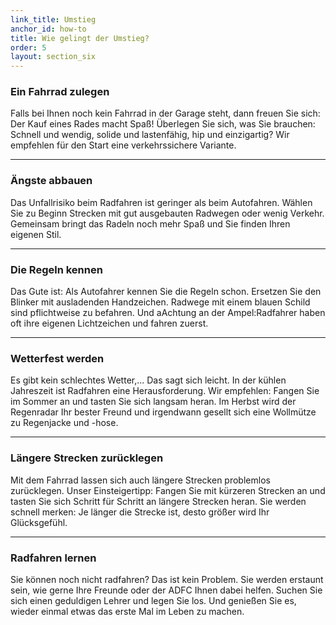 ```yaml
---
link_title: Umstieg
anchor_id: how-to
title: Wie gelingt der Umstieg?
order: 5
layout: section_six
---
```


### Ein Fahrrad zulegen
Falls bei Ihnen noch kein Fahrrad in der Garage steht, dann freuen Sie sich: Der Kauf eines Rades macht Spaß! Überlegen Sie sich, was Sie brauchen: Schnell und wendig, solide und lastenfähig, hip und einzigartig? Wir empfehlen für den Start eine verkehrssichere Variante. 

***

### Ängste abbauen
Das Unfallrisiko beim Radfahren ist geringer als beim Autofahren. Wählen Sie zu Beginn Strecken mit gut ausgebauten Radwegen oder wenig Verkehr. Gemeinsam bringt das Radeln noch mehr Spaß und Sie finden Ihren eigenen Stil. 

***

### Die Regeln kennen
Das Gute ist: Als Autofahrer kennen Sie die Regeln schon. Ersetzen Sie den Blinker mit ausladenden Handzeichen. Radwege mit einem blauen Schild sind pflichtweise zu befahren. Und aAchtung an der Ampel:Radfahrer haben oft ihre eigenen Lichtzeichen und fahren zuerst.

***

### Wetterfest werden
Es gibt kein schlechtes Wetter,... Das sagt sich leicht. In der kühlen Jahreszeit ist Radfahren eine Herausforderung. Wir empfehlen: Fangen Sie im Sommer an und tasten Sie sich langsam heran. Im Herbst wird der Regenradar Ihr bester Freund und irgendwann gesellt sich eine Wollmütze zu Regenjacke und -hose.

***

### Längere Strecken zurücklegen
Mit dem Fahrrad lassen sich auch längere Strecken problemlos zurücklegen. Unser Einsteigertipp: Fangen Sie mit kürzeren Strecken an und tasten Sie sich Schritt für Schritt an längere Strecken heran. Sie werden schnell merken: Je länger die Strecke ist, desto größer wird Ihr Glücksgefühl.

***

### Radfahren lernen
Sie können noch nicht radfahren? Das ist kein Problem. Sie werden erstaunt sein, wie gerne Ihre Freunde oder der ADFC Ihnen dabei helfen. Suchen Sie sich einen geduldigen Lehrer und legen Sie los. Und genießen Sie es, wieder einmal etwas das erste Mal im Leben zu machen. 
